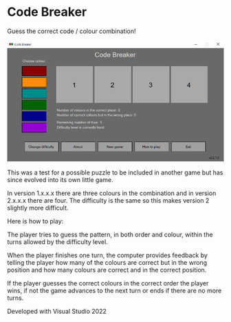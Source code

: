 # Code Breaker

Guess the correct code / colour combination!

![Screenshot](doc/screenshot.png)

This was a test for a possible puzzle to be included in another game but has since evolved into its own little game.

In version 1.x.x.x there are three colours in the combination and in version 2.x.x.x there are four. The difficulty is the same so this makes version 2 slightly more difficult.

Here is how to play:

The player tries to guess the pattern, in both order and colour, within the turns allowed by the difficulty level.

When the player finishes one turn, the computer provides feedback by telling the player how many of the colours are correct but in the wrong position and how many colours are correct and in the correct position.

If the player guesses the correct colours in the correct order the player wins, if not the game advances to the next turn or ends if there are no more turns.

Developed with Visual Studio 2022
